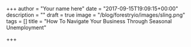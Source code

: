 +++
author = "Your name here"
date = "2017-09-15T19:09:15+00:00"
description = ""
draft = true
image = "/blog/forestryio/images/sling.png"
tags = []
title = "How To Navigate Your Business Through Seasonal Unemployment"

+++
